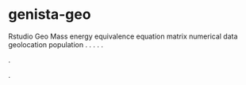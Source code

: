 # genista-geo
Rstudio Geo Mass energy equivalence equation matrix numerical data geolocation population
.
.
.
.
.




.







.
